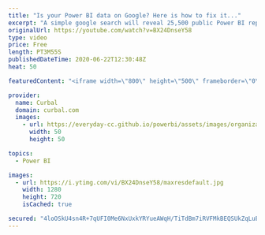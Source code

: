 ```yaml
---
title: "Is your Power BI data on Google? Here is how to fix it..."
excerpt: "A simple google search will reveal 25,500 public Power BI reports and not all of them should be public.  Do you know which power bi reports are on google and how to delete them?  In this video I will show you how to find, review, delete and control your Public Power BI reports.  Here you can download"
originalUrl: https://youtube.com/watch?v=BX24DnseY58
type: video
price: Free
length: PT3M55S
publishedDateTime: 2020-06-22T12:30:48Z
heat: 50

featuredContent: "<iframe width=\"800\" height=\"500\" frameborder=\"0\" src=\"https://www.youtube.com/embed/BX24DnseY58\" allow=\"accelerometer; autoplay; encrypted-media; gyroscope; picture-in-picture\" allowfullscreen></iframe>"

provider:
  name: Curbal
  domain: curbal.com
  images:
    - url: https://everyday-cc.github.io/powerbi/assets/images/organizations/curbal.com-50x50.jpg
      width: 50
      height: 50

topics:
  - Power BI

images:
  - url: https://i.ytimg.com/vi/BX24DnseY58/maxresdefault.jpg
    width: 1280
    height: 720
    isCached: true

secured: "4loOSkU4sn4R+7qUFI0Me6NxUxkYRYueAWqH/TiTdBm7iRVFMkBEQSUkZqLuE30Q/BSR4a1KxPmly4w1HXUdXhpS+hwcLaHUlMZqrZkuEYfF8PyHIbF9uVkOuo586DfzBGRWX/2dYg7DkFggX4aXAjRL6Nh/ZWlzJ8JANN0GERCxhV7CVFtlg9ZGykqed1lxTyhRddij6IrwkSmQRB0aQilssrcqbg9pFZo7hxsEAhs7yeA8gqEzLlt/OC+42JK+tPfmMIJ79xHxAPxdtvz/GPeVB7ibvjT6ORcHOmncb9oPHoXeBbXSKUwKVU8KzGu5fjxTkY4KJ8kAqFZGlsCmXyGCQJO9QHHfBYDtJC/hmwYiML8ga19Odd0B0IM80mV0owa9vTf9jB6lqXY/amD5aoOZlsWVUBJDu5PIIVlmNJo=;qji8wMRsugSNYy3TfeUJuQ=="
---
```


